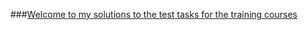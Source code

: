 ###[Welcome to my solutions to the test tasks for the training courses](http://tauinbox.github.io/coursera-webdev-jhu-hkust/)
